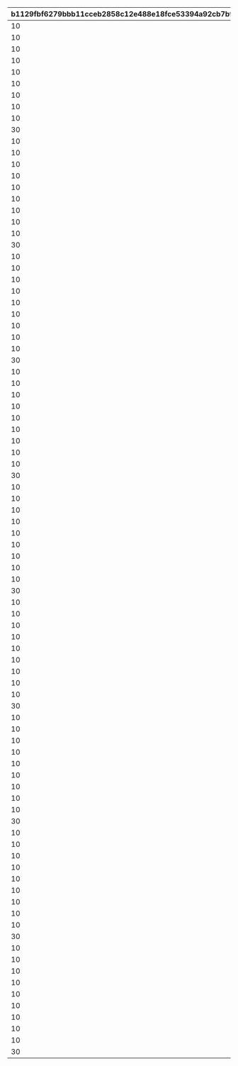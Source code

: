 |b1129fbf6279bbb11cceb2858c12e488e18fce53394a92cb7bf2c3e3eb535e63|6aa28d652aa874ab26b7a6ef590600f75cfee85d96b07abcde4ffde1417208bd|2a38ba9ef20486cd8ff02d82c86f73b739d53cb8601d2ecd60f45d52b8a69d8a|ec05d96e738615ad24a423996fcbc7f0f6768102adcdc39dd8f8d1364d2fe8fd|f45c5fd2e5da84ec00b0e37e873852e16c5926254cf0b712fb7d38d355e03903|de6817fd01cf6e0fd085a0810b0e22a495c830b91b781bea6d08713bf48481e4|7fda046b7c66747b1ce9afc229f9ddd4a0150e0b8568e36b5709ca2e67a1b6a1|4e5621b0cdfc8830d446472920414efd7645c269ac77c810bf5bc962a09e04e6|212f520223bcb30ae7fecf0444a4f3119bb7bea8a1517334e004ccf8bd37b370|a3a9f1d6e6db3319eb8088558fbc3fc480c99b90eb3bd8e9482e48e7de4eabae|20c948d815a143d680405bbe6f499b6788c46def81c30d45739fe8ca302efcac|
| --- | --- | --- | --- | --- | --- | --- | --- | --- | --- | --- |
|10|31|25012|2|2|8|282001001|91002|25021|1|8|
|10|31|25012|2|2|8|282001002|91002|25021|2|8|
|10|32|25012|2|2|8|282001003|91002|25021|3|8|
|10|32|25012|2|2|8|282001004|91002|25021|4|8|
|10|33|25012|2|2|8|282001005|91002|25021|5|8|
|10|33|25012|2|2|8|282001006|91002|25021|6|9|
|10|34|25012|2|2|8|282001007|91002|25021|7|9|
|10|35|25012|2|2|8|282001008|91002|25021|8|9|
|10|35|25012|2|2|8|282001009|91002|25021|9|9|
|30|37|25012|2|2|8|282001010|91002|25021|10|10|
|10|41|25012|2|2|8|282001011|91002|25021|11|10|
|10|43|25012|2|2|8|282001012|91002|25021|12|11|
|10|46|25012|2|2|8|282001013|91002|25021|13|11|
|10|48|25012|2|2|8|282001014|91002|25021|14|12|
|10|50|25012|2|2|8|282001015|91002|25021|15|12|
|10|53|25012|2|2|8|282001016|91002|25021|16|13|
|10|55|25012|2|2|8|282001017|91002|25021|17|14|
|10|58|25012|2|2|8|282001018|91002|25021|18|14|
|10|60|25012|2|2|8|282001019|91002|25021|19|15|
|30|62|25012|2|2|8|282001020|91002|25021|20|15|
|10|68|25012|2|2|8|282001021|91002|25021|21|16|
|10|70|25012|2|2|8|282001022|91002|25021|22|16|
|10|72|25012|2|2|8|282001023|91002|25021|23|16|
|10|75|25012|2|2|8|282001024|91002|25021|24|17|
|10|77|25012|2|2|8|282001025|91002|25021|25|18|
|10|79|25012|2|2|8|282001026|91002|25021|26|18|
|10|82|25012|2|2|8|282001027|91002|25021|27|19|
|10|84|25012|2|2|8|282001028|91002|25021|28|19|
|10|86|25012|2|2|8|282001029|91002|25021|29|19|
|30|89|25012|2|2|8|282001030|91002|25021|30|20|
|10|94|25012|2|2|8|282001031|91002|25021|31|20|
|10|96|25012|2|2|8|282001032|91002|25021|32|21|
|10|99|25012|2|2|8|282001033|91002|25021|33|21|
|10|101|25012|2|2|8|282001034|91002|25021|34|22|
|10|103|25012|2|2|8|282001035|91002|25021|35|22|
|10|106|25012|2|2|8|282001036|91002|25021|36|23|
|10|108|25012|2|2|8|282001037|91002|25021|37|23|
|10|111|25012|2|2|8|282001038|91002|25021|38|24|
|10|113|25012|2|2|8|282001039|91002|25021|39|25|
|30|115|25012|2|2|8|282001040|91002|25021|40|25|
|10|121|25012|2|2|8|282001041|91002|25021|41|26|
|10|123|25012|2|2|8|282001042|91002|25021|42|27|
|10|125|25012|2|2|8|282001043|91002|25021|43|28|
|10|128|25012|2|2|8|282001044|91002|25021|44|28|
|10|130|25012|2|2|8|282001045|91002|25021|45|29|
|10|132|25012|2|2|8|282001046|91002|25021|46|30|
|10|135|25012|2|2|8|282001047|91002|25021|47|30|
|10|137|25012|2|2|8|282001048|91002|25021|48|31|
|10|139|25012|2|2|8|282001049|91002|25021|49|31|
|30|142|25012|2|2|8|282001050|91002|25021|50|31|
|10|144|25012|2|2|8|282001051|91002|25021|51|32|
|10|146|25012|2|2|8|282001052|91002|25021|52|32|
|10|149|25012|2|2|8|282001053|91002|25021|53|32|
|10|152|25012|2|2|8|282001054|91002|25021|54|33|
|10|155|25012|2|2|8|282001055|91002|25021|55|33|
|10|157|25012|2|2|8|282001056|91002|25021|56|33|
|10|160|25012|2|2|8|282001057|91002|25021|57|34|
|10|163|25012|2|2|8|282001058|91002|25021|58|34|
|10|166|25012|2|2|8|282001059|91002|25021|59|34|
|30|169|25012|2|2|8|282001060|91002|25021|60|35|
|10|171|25012|2|2|8|282001061|91002|25021|61|35|
|10|174|25012|2|2|8|282001062|91002|25021|62|35|
|10|177|25012|2|2|8|282001063|91002|25021|63|36|
|10|180|25012|2|2|8|282001064|91002|25021|64|36|
|10|182|25012|2|2|8|282001065|91002|25021|65|36|
|10|185|25012|2|2|8|282001066|91002|25021|66|37|
|10|187|25012|2|2|8|282001067|91002|25021|67|37|
|10|190|25012|2|2|8|282001068|91002|25021|68|37|
|10|193|25012|2|2|8|282001069|91002|25021|69|38|
|30|196|25012|2|2|8|282001070|91002|25021|70|38|
|10|200|25012|2|2|8|282001071|91002|25021|71|39|
|10|204|25012|2|2|8|282001072|91002|25021|72|39|
|10|208|25012|2|2|8|282001073|91002|25021|73|40|
|10|212|25012|2|2|8|282001074|91002|25021|74|40|
|10|216|25012|2|2|8|282001075|91002|25021|75|41|
|10|220|25012|2|2|8|282001076|91002|25021|76|41|
|10|224|25012|2|2|8|282001077|91002|25021|77|42|
|10|228|25012|2|2|8|282001078|91002|25021|78|42|
|10|232|25012|2|2|8|282001079|91002|25021|79|43|
|30|236|25012|2|2|8|282001080|91002|25021|80|43|
|10|240|25012|2|2|8|282001081|91002|25021|81|44|
|10|244|25012|2|2|8|282001082|91002|25021|82|44|
|10|248|25012|2|2|8|282001083|91002|25021|83|45|
|10|252|25012|2|2|8|282001084|91002|25021|84|45|
|10|256|25012|2|2|8|282001085|91002|25021|85|46|
|10|260|25012|2|2|8|282001086|91002|25021|86|46|
|10|264|25012|2|2|8|282001087|91002|25021|87|47|
|10|268|25012|2|2|8|282001088|91002|25021|88|47|
|10|272|25012|2|2|8|282001089|91002|25021|89|48|
|30|276|25012|2|2|8|282001090|91002|25021|90|48|